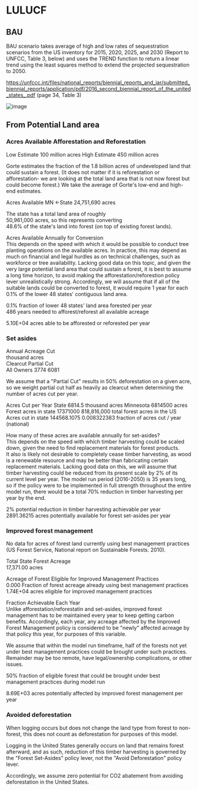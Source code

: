 # LULUCF

## BAU

BAU scenario takes average of high and low rates of sequestration scenarios from the US inventory for 2015, 2020, 2025, and 2030 (Report to UNFCC, Table 3, below) and uses the TREND function to return a linear trend using the least squares method to extend the projected sequestration to 2050.

https://unfccc.int/files/national_reports/biennial_reports_and_iar/submitted_biennial_reports/application/pdf/2016_second_biennial_report_of_the_united_states_.pdf (page 34, Table 3)

  ![image](https://user-images.githubusercontent.com/8172631/123321446-9dd6a580-d4f8-11eb-930c-e38e907ae229.png)


## From Potential Land area

### Acres Available Afforestation and Reforestation		
Low Estimate	100	million acres
High Estimate	450	million acres
		
Gorte estimates the fraction of the 1.8 billion acres of undeveloped land that could sustain a forest.  (It does not matter if it is reforestation or afforestation- we are looking at the total land area that is not now forest but could become forest.)  We take the average of Gorte's	low-end and high-end estimates.		
		
Acres Available	MN	<-State
 24,751,690 	acres	
		
The state has a total land area of roughly		
 50,961,000 	acres, so this represents converting	
48.6%	of the state's land	
into forest (on top of existing forest lands).		
		
Acres Available Annually for Conversion		
This depends on the speed with which it would be possible to conduct tree planting operations on the available acres.  In practice, this may depend	as much on financial and legal hurdles as on technical challenges, such as workforce or tree availability.  Lacking good data on this topic, and given the very large potential land area that could sustain a forest, it is best to assume a long time horizon, to avoid making the afforestation/reforestion policy lever unrealistically strong.	Accordingly, we will assume that if all of the suitable lands could	be converted to forest, it would require 1 year for each 0.1% of the lower 48 states' contiguous land area.		
		
0.1%	fraction of lower 48 states' land area forested per year	
486	years needed to afforest/reforest all available acreage	
		
5.10E+04	acres able to be afforested or reforested per year	

### Set asides
Annual Acreage Cut						
thousand acres						
	Clearcut	Partial Cut				
All Owners	3774	6081				
						
We assume that a "Partial Cut" results in 50% deforestation on a given acre, so we weight partial cut half as heavily as clearcut when determining the number	of acres cut per year.						
						
Acres Cut per Year						State
6814.5	thousand acres					Minnesota
6814500	acres				Forest acres in state	17371000
818,816,000	total forest acres in the US				Acres cut in state	144568.1075
0.008322383	fraction of acres cut / year (national)					

How many of these acres are available annually for set-asides?						
This depends on the speed with which timber harvesting could be scaled down, given the need to find replacement materials for forest products.						
It also is likely not desirable to completely cease timber harvesting, as wood is a renewable resource and may be better than fabricating	certain replacement materials.  Lacking good data on this, we will assume that timber harvesting could be reduced from its present scale by 2% of its current level per year.  The model run period (2016-2050) is 35 years long, so if the policy were to be implemented in full strength throughout the entire model run,	there would be a total 70% reduction in timber harvesting per year by the end.						

2%	potential reduction in timber harvesting achievable per year							
2891.36215	acres potentially available for forest set-asides per year	

### Improved forest management

No data for acres of forest land currently using best management practices (US Forest Service, National report on Sustainable Forests. 2010). 

Total State Forest Acreage	
 17,371.00 	acres
	
Acreage of Forest Eligible for Improved Management Practices	
0.000	Fraction of forest acreage already using best management practices
1.74E+04	acres eligible for improved management practices
	
Fraction Achievable Each Year	
Unlike afforestation/reforestatin and set-asides, improved forest management has to be maintained every year to keep getting carbon benefits.  Accordingly, each year, any acreage affected by the Improved Forest Management policy is	considered to be "newly" affected acreage by that policy this year, for purposes of this variable.	
	
We assume that within the model run timeframe, half of the forests not yet under best management practices could be brought under such practices.  Remainder may be too remote, have legal/ownership complications, or other issues.	
	
50%	fraction of eligible forest that could be brought under best
	management practices during model run
	
8.69E+03	acres potentially affected by improved forest management per year

### Avoided deforestation
When logging occurs but does not change the land type from forest to non-forest, this does not count as deforestation for purposes of this model.

Logging in the United States generally occurs on land that remains forest afterward, and as such, reduction of this timber harvesting is governed by the "Forest Set-Asides" policy lever, not the "Avoid Deforestation" policy lever.

Accordingly, we assume zero potential for CO2 abatement from avoiding deforestation in the United States.



